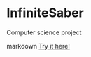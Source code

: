 # InfiniteSaber
Computer science project

markdown
  [Try it here!](https://vortexwizrd.com/projects/infinitesaber/)
